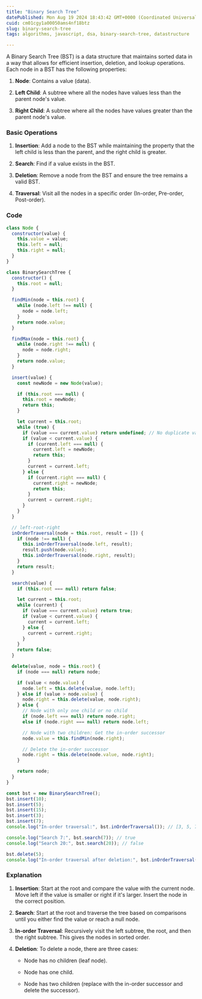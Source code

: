 ```yaml
---
title: "Binary Search Tree"
datePublished: Mon Aug 19 2024 18:43:42 GMT+0000 (Coordinated Universal Time)
cuid: cm01cgy1a00050ams4nf18btz
slug: binary-search-tree
tags: algorithms, javascript, dsa, binary-search-tree, datastructure

---
```


A Binary Search Tree (BST) is a data structure that maintains sorted data in a way that allows for efficient insertion, deletion, and lookup operations. Each node in a BST has the following properties:

1. **Node**: Contains a value (data).
    
2. **Left Child**: A subtree where all the nodes have values less than the parent node's value.
    
3. **Right Child**: A subtree where all the nodes have values greater than the parent node's value.
    

### Basic Operations

1. **Insertion**: Add a node to the BST while maintaining the property that the left child is less than the parent, and the right child is greater.
    
2. **Search**: Find if a value exists in the BST.
    
3. **Deletion**: Remove a node from the BST and ensure the tree remains a valid BST.
    
4. **Traversal**: Visit all the nodes in a specific order (In-order, Pre-order, Post-order).
    

### Code

```javascript
class Node {
  constructor(value) {
    this.value = value;
    this.left = null;
    this.right = null;
  }
}

class BinarySearchTree {
  constructor() {
    this.root = null;
  }

  findMin(node = this.root) {
    while (node.left !== null) {
      node = node.left;
    }
    return node.value;
  }

  findMax(node = this.root) {
    while (node.right !== null) {
      node = node.right;
    }
    return node.value;
  }

  insert(value) {
    const newNode = new Node(value);

    if (this.root === null) {
      this.root = newNode;
      return this;
    }

    let current = this.root;
    while (true) {
      if (value === current.value) return undefined; // No duplicate values allowed
      if (value < current.value) {
        if (current.left === null) {
          current.left = newNode;
          return this;
        }
        current = current.left;
      } else {
        if (current.right === null) {
          current.right = newNode;
          return this;
        }
        current = current.right;
      }
    }
  }

  // left-root-right
  inOrderTraversal(node = this.root, result = []) {
    if (node !== null) {
      this.inOrderTraversal(node.left, result);
      result.push(node.value);
      this.inOrderTraversal(node.right, result);
    }
    return result;
  }

  search(value) {
    if (this.root === null) return false;

    let current = this.root;
    while (current) {
      if (value === current.value) return true;
      if (value < current.value) {
        current = current.left;
      } else {
        current = current.right;
      }
    }
    return false;
  }

  delete(value, node = this.root) {
    if (node === null) return node;

    if (value < node.value) {
      node.left = this.delete(value, node.left);
    } else if (value > node.value) {
      node.right = this.delete(value, node.right);
    } else {
      // Node with only one child or no child
      if (node.left === null) return node.right;
      else if (node.right === null) return node.left;

      // Node with two children: Get the in-order successor
      node.value = this.findMin(node.right);

      // Delete the in-order successor
      node.right = this.delete(node.value, node.right);
    }

    return node;
  }
}
```

```javascript
const bst = new BinarySearchTree();
bst.insert(10);
bst.insert(5);
bst.insert(15);
bst.insert(3);
bst.insert(7);
console.log("In-order traversal:", bst.inOrderTraversal()); // [3, 5, 7, 10, 15]

console.log("Search 7:", bst.search(7)); // true
console.log("Search 20:", bst.search(20)); // false

bst.delete(5);
console.log("In-order traversal after deletion:", bst.inOrderTraversal()); // [3, 7, 10, 15]
```

### Explanation

1. **Insertion**: Start at the root and compare the value with the current node. Move left if the value is smaller or right if it's larger. Insert the node in the correct position.
    
2. **Search**: Start at the root and traverse the tree based on comparisons until you either find the value or reach a null node.
    
3. **In-order Traversal**: Recursively visit the left subtree, the root, and then the right subtree. This gives the nodes in sorted order.
    
4. **Deletion**: To delete a node, there are three cases:
    
    * Node has no children (leaf node).
        
    * Node has one child.
        
    * Node has two children (replace with the in-order successor and delete the successor).